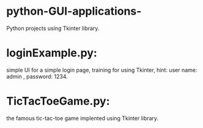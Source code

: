 # python-GUI-applications-
Python projects using Tkinter library.

# loginExample.py: 
  simple UI for a simple login page,
  training for using Tkinter,
  hint: user name: admin , password: 1234.
  
# TicTacToeGame.py:
  the famous tic-tac-toe game implented using Tkinter library.
